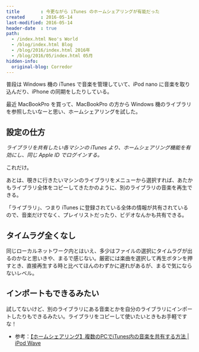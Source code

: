 ```yaml
---
title        : 今更ながら iTunes のホームシェアリングが有能だった
created      : 2016-05-14
last-modified: 2016-05-14
header-date  : true
path:
  - /index.html Neo's World
  - /blog/index.html Blog
  - /blog/2016/index.html 2016年
  - /blog/2016/05/index.html 05月
hidden-info:
  original-blog: Corredor
---
```


普段は Windows 機の iTunes で音楽を管理していて、iPod nano に音楽を取り込んだり、iPhone の同期をしたりしている。

最近 MacBookPro を買って、MacBookPro の方から Windows 機のライブラリを参照したいなーと思い、ホームシェアリングを試した。

## 設定の仕方

*ライブラリを共有したい各マシンの iTunes より、ホームシェアリング機能を有効にし、同じ Apple ID でログインする。*

これだけ。

あとは、覗きに行きたいマシンのライブラリをメニューから選択すれば、あたかもライブラリ全体をコピーしてきたかのように、別のライブラリの音楽を再生できる。

「ライブラリ」、つまり iTunes に登録されている全体の情報が共有されているので、音楽だけでなく、プレイリストだったり、ビデオなんかも共有できる。

## タイムラグ全くなし

同じローカルネットワーク内とはいえ、多少はファイルの選択にタイムラグが出るのかなと思いきや、まるで感じない。厳密には楽曲を選択して再生ボタンを押すとき、直接再生する時と比べてほんのわずかに遅れがあるが、まるで気にならないレベル。

## インポートもできるみたい

試してないけど、別のライブラリにある音楽とかを自分のライブラリにインポートしたりもできるみたい。ライブラリをコピーして使いたいときもお手軽ですな！

- 参考：[【ホームシェアリング】複数のPCでiTunes内の音楽を共有する方法 | iPod Wave](http://www.ipodwave.com/ipod/kyouyuu.htm)
